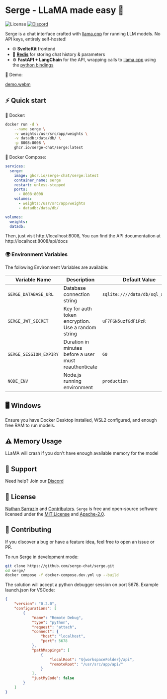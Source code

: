 # Serge - LLaMA made easy 🦙

![License](https://img.shields.io/github/license/serge-chat/serge)
[![Discord](https://img.shields.io/discord/1088427963801948201?label=Discord)](https://discord.gg/62Hc6FEYQH)

Serge is a chat interface crafted with [llama.cpp](https://github.com/ggerganov/llama.cpp) for running LLM models. No API keys, entirely self-hosted!

- 🌐 **SvelteKit** frontend
- 💾 **[Redis](https://github.com/redis/redis)** for storing chat history & parameters
- ⚙️ **FastAPI + LangChain** for the API, wrapping calls to [llama.cpp](https://github.com/ggerganov/llama.cpp) using the [python bindings](https://github.com/abetlen/llama-cpp-python)

🎥 Demo:

[demo.webm](https://user-images.githubusercontent.com/25119303/226897188-914a6662-8c26-472c-96bd-f51fc020abf6.webm)

## ⚡️ Quick start

🐳 Docker:

```bash
docker run -d \
    --name serge \
    -v weights:/usr/src/app/weights \
    -v datadb:/data/db/ \
    -p 8008:8008 \
    ghcr.io/serge-chat/serge:latest
```

🐙 Docker Compose:

```yaml
services:
  serge:
    image: ghcr.io/serge-chat/serge:latest
    container_name: serge
    restart: unless-stopped
    ports:
      - 8008:8008
    volumes:
      - weights:/usr/src/app/weights
      - datadb:/data/db/

volumes:
  weights:
  datadb:
```

Then, just visit http://localhost:8008, You can find the API documentation at http://localhost:8008/api/docs

### 🌍 Environment Variables

The following Environment Variables are available:

| Variable Name         | Description                                             | Default Value                        |
|-----------------------|---------------------------------------------------------|--------------------------------------|
| `SERGE_DATABASE_URL`  | Database connection string                              | `sqlite:////data/db/sql_app.db`      |
| `SERGE_JWT_SECRET`    | Key for auth token encryption. Use a random string      | `uF7FGN5uzfGdFiPzR`                  |
| `SERGE_SESSION_EXPIRY`| Duration in minutes before a user must reauthenticate   | `60`                                 |
| `NODE_ENV`            | Node.js running environment                             | `production`                         |

## 🖥️ Windows

Ensure you have Docker Desktop installed, WSL2 configured, and enough free RAM to run models.

## ⚠️ Memory Usage

LLaMA will crash if you don't have enough available memory for the model

## 💬 Support

Need help? Join our [Discord](https://discord.gg/62Hc6FEYQH)

## 🧾 License

[Nathan Sarrazin](https://github.com/nsarrazin) and [Contributors](https://github.com/serge-chat/serge/graphs/contributors). `Serge` is free and open-source software licensed under the [MIT License](https://github.com/serge-chat/serge/blob/main/LICENSE-MIT) and [Apache-2.0](https://github.com/serge-chat/serge/blob/main/LICENSE-APACHE).

## 🤝 Contributing

If you discover a bug or have a feature idea, feel free to open an issue or PR.

To run Serge in development mode:

```bash
git clone https://github.com/serge-chat/serge.git
cd serge/
docker compose -f docker-compose.dev.yml up --build
```

The solution will accept a python debugger session on port 5678. Example launch.json for VSCode:

```json
{
    "version": "0.2.0",
    "configurations": [
        {
            "name": "Remote Debug",
            "type": "python",
            "request": "attach",
            "connect": {
                "host": "localhost",
                "port": 5678
            },
            "pathMappings": [
                {
                    "localRoot": "${workspaceFolder}/api",
                    "remoteRoot": "/usr/src/app/api/"
                }
            ],
            "justMyCode": false
        }
    ]
}
```
